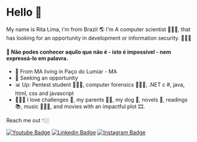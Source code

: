 # Hello 🖖

My name is Rita Lima, i'm from Brazil 🌎 I'm A computer scientist 👩🏻‍🎓, that has looking for an opportunity in development or information security. 👩🏻‍💻

#### 📓 Não podes conhecer aquilo que não é - isto é impossível - nem expressá-lo em palavra.

- 📍 From MA living in Paço do Lumiar - MA
- 🔎 Seeking an opportunity
- 📊 Up: Pentest student 👩🏻‍💻, computer forensics 🕵🏻‍♀️, .NET c #, java, html, css and javascript
- 🧍🏻‍♀️ I love challenges 🧐, my parents 👫🏻,
my dog 🐶, novels 🥰, readings 📚, music 👩🏻‍🎤,  and movies with an impactful plot 🎞.

Reach me out 👇🏼

[![Youtube Badge](https://img.shields.io/badge/-Youtube-FF0000?style=flat-square&labelColor=FF0000&logo=youtube&logoColor=white&link=https://www.youtube.com/channel/UCMei3FOAdS85rPXHpygDhuA)](https://www.youtube.com/channel/UCMei3FOAdS85rPXHpygDhuA) [![Linkedin Badge](https://img.shields.io/badge/-LinkedIn-blue?style=flat-square&logo=Linkedin&logoColor=white&link=https://www.linkedin.com/in/ritalimadev/)](https://www.linkedin.com/in/ritalimadev/) [![Instagram Badge](https://img.shields.io/badge/-Instagram-violet?style=flat-square&logo=Instagram&logoColor=white&link=https://www.instagram.com/riita.lima/)](https://www.instagram.com/riita.lima/)
